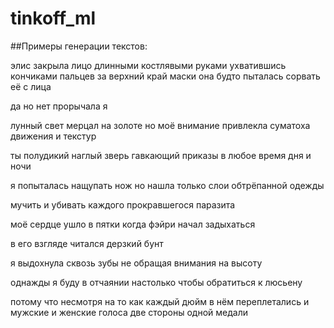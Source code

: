 # tinkoff_ml

##Примеры генерации текстов:


элис закрыла лицо длинными костлявыми руками ухватившись кончиками пальцев за верхний край маски она будто пыталась сорвать её с лица 

да но нет прорычала я 

лунный свет мерцал на золоте но моё внимание привлекла суматоха движения и текстур

ты полудикий наглый зверь гавкающий приказы в любое время дня и ночи

я попыталась нащупать нож но нашла только слои обтрёпанной одежды

мучить и убивать каждого прокравшегося паразита

моё сердце ушло в пятки когда фэйри начал задыхаться

в его взгляде читался дерзкий бунт

я выдохнула сквозь зубы не обращая внимания на высоту

однажды я буду в отчаянии настолько чтобы обратиться к люсьену

потому что несмотря на то как каждый дюйм в нём переплетались и мужские и женские голоса две стороны одной медали
